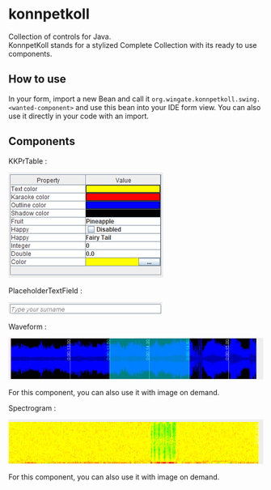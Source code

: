 # konnpetkoll
Collection of controls for Java.<br />
KonnpetKoll stands for a stylized Complete Collection with its ready to use components.
## How to use
In your form, import a new Bean and call it ```org.wingate.konnpetkoll.swing.<wanted-component>``` and use this bean into your IDE form view. You can also use it directly in your code with an import.
## Components

KKPrTable :

![KKPrTable](https://github.com/TW2/konnpetkoll/blob/main/screenshots/01.png)

PlaceholderTextField :

![PlaceholderTextField](https://github.com/TW2/konnpetkoll/blob/main/screenshots/02.png)

Waveform :

![Waveform](https://github.com/TW2/konnpetkoll/blob/main/screenshots/03.png)

For this component, you can also use it with image on demand.

Spectrogram :

![Spectrogram](https://github.com/TW2/konnpetkoll/blob/main/screenshots/04.png)

For this component, you can also use it with image on demand.
